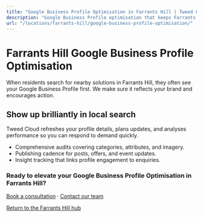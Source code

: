 ```yaml
---
title: "Google Business Profile Optimisation in Farrants Hill | Tweed Cloud"
description: "Google Business Profile optimisation that keeps Farrants Hill listings accurate and engaging."
url: "/locations/farrants-hill/google-business-profile-optimisation/"
---
```


# Farrants Hill Google Business Profile Optimisation

When residents search for nearby solutions in Farrants Hill, they often see your Google Business Profile first. We make sure it reflects your brand and encourages action.

## Show up brilliantly in local search

Tweed Cloud refreshes your profile details, plans updates, and analyses performance so you can respond to demand quickly.

- Comprehensive audits covering categories, attributes, and imagery.
- Publishing cadence for posts, offers, and event updates.
- Insight tracking that links profile engagement to enquiries.

### Ready to elevate your Google Business Profile Optimisation in Farrants Hill?

[Book a consultation](/consultation/) · [Contact our team](/contact/)

[Return to the Farrants Hill hub](/locations/farrants-hill/)
